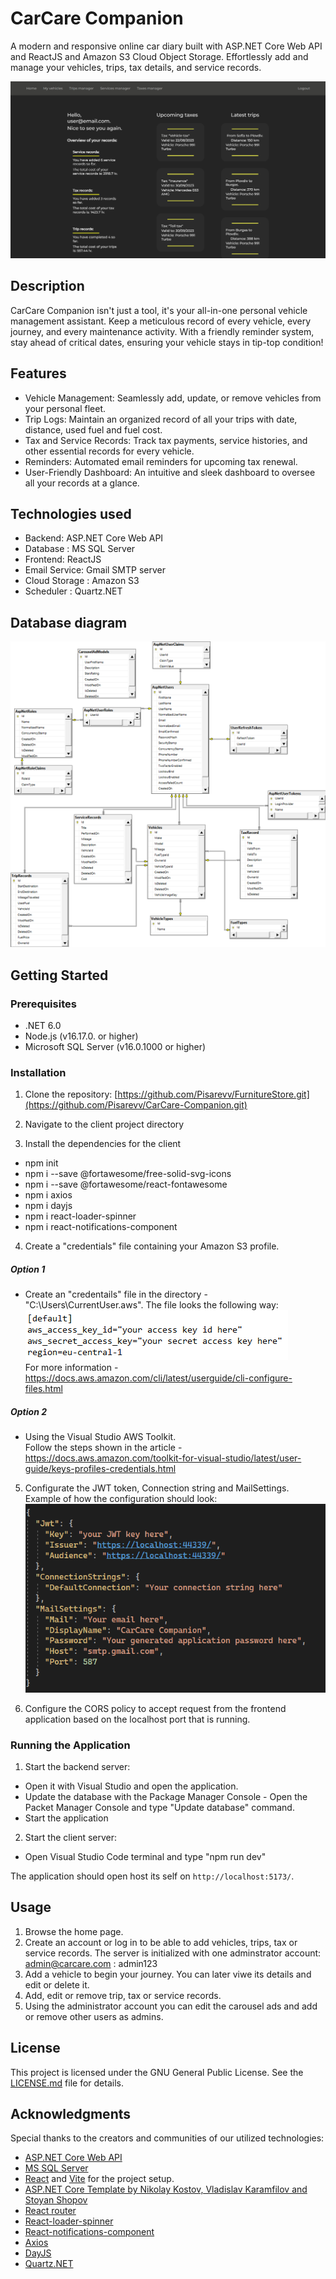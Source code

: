 # CarCare Companion

A modern and responsive online car diary built with ASP.NET Core Web API and ReactJS and Amazon S3 Cloud Object Storage. Effortlessly add and manage your vehicles, trips, tax details, and service records. 

![CarCare Companion Screenshot](Client/CarCare-Companion/assets/CarCareCompanionHomePage_2.png)
## Description
CarCare Companion isn't just a tool, it's your all-in-one personal vehicle management assistant. Keep a meticulous record of every vehicle, every journey, and every maintenance activity. With a friendly reminder system, stay ahead of critical dates, ensuring your vehicle stays in tip-top condition!

## Features 
- Vehicle Management: Seamlessly add, update, or remove vehicles from your personal fleet.
- Trip Logs: Maintain an organized record of all your trips with date, distance, used fuel and fuel cost.
- Tax and Service Records: Track tax payments, service histories, and other essential records for every vehicle.
- Reminders: Automated email reminders for upcoming tax renewal.
- User-Friendly Dashboard: An intuitive and sleek dashboard to oversee all your records at a glance.
  
## Technologies used
- Backend: ASP.NET Core Web API
- Database : MS SQL Server
- Frontend: ReactJS
- Email Service: Gmail SMTP server
- Cloud Storage : Amazon S3
- Scheduler : Quartz.NET

## Database diagram
![databaseDiagram](Assets/DatabaseDiagram.png) <br />
## Getting Started

### Prerequisites
- .NET 6.0
- Node.js (v16.17.0. or higher)
- Microsoft SQL Server (v16.0.1000 or higher)


### Installation
1. Clone the repository:
[https://github.com/Pisarevv/FurnitureStore.git](https://github.com/Pisarevv/CarCare-Companion.git)

2. Navigate to the client project directory

3. Install the dependencies for the client
- npm init 
- npm i --save @fortawesome/free-solid-svg-icons
- npm i --save @fortawesome/react-fontawesome
- npm i axios
- npm i dayjs
- npm i react-loader-spinner
- npm i react-notifications-component

4. Create a "credentials" file containing your Amazon S3 profile. <br />
##### Option 1 
- Create an "credentails" file in the directory - "C:\Users\CurrentUser\.aws".
The file looks the following way:<br />
![credentialsExample](Assets/credentialsExample.png) <br />
For more information - https://docs.aws.amazon.com/cli/latest/userguide/cli-configure-files.html <br />

##### Option 2 
- Using the Visual Studio AWS Toolkit. <br />
Follow the steps shown in the article - https://docs.aws.amazon.com/toolkit-for-visual-studio/latest/user-guide/keys-profiles-credentials.html

5. Configurate the JWT token, Connection string and MailSettings.
Example of how the configuration should look: <br/>
![secretsExample](Assets/secretsExample.png) <br />

6. Configure the CORS policy to accept request from the frontend application based on the localhost port that is running.

### Running the Application

1. Start the backend server:
- Open it with Visual Studio and open the application.
- Update the database with the Package Manager Console - Open the Packet Manager Console and type "Update database" command.
- Start the application

2. Start the client server:
- Open Visual Studio Code terminal and type "npm run dev"

The application should open host its self on `http://localhost:5173/`.

## Usage

1. Browse the home page.
2. Create an account or log in to be able to add vehicles, trips, tax or service records.
   The server is initialized with one adminstrator account: 
   admin@carcare.com : admin123
3. Add a vehicle to begin your journey. You can later viwe its details and edit or delete it.
4. Add, edit or remove trip, tax or service records.
5. Using the administrator account you can edit the carousel ads and add or remove other users as admins.


## License

This project is licensed under the GNU General Public License. See the [LICENSE.md](./LICENSE.md) file for details.

## Acknowledgments
Special thanks to the creators and communities of our utilized technologies: <br/>
- [ASP.NET Core Web API](https://learn.microsoft.com/en-us/aspnet/core/?view=aspnetcore-6.0)
- [MS SQL Server](https://www.microsoft.com/en-us/sql-server)
- [React](https://reactjs.org/) and [Vite](https://vitejs.dev/) for the project setup.
- [ASP.NET Core Template by Nikolay Kostov, Vladislav Karamfilov and Stoyan Shopov](https://github.com/NikolayIT/ASP.NET-Core-Template)
- [React router](https://reactrouter.com/en/main)
- [React-loader-spinner](https://mhnpd.github.io/react-loader-spinner/)
- [React-notifications-component](https://github.com/teodosii/react-notifications-component)
- [Axios](https://axios-http.com/)
- [DayJS](https://github.com/iamkun/dayjs)
- [Quartz.NET](https://www.quartz-scheduler.net/)


